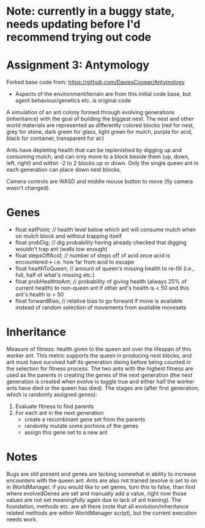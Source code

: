 # Note: currently in a buggy state, needs updating before I'd recommend trying out code

# Assignment 3: Antymology

Forked base code from: https://github.com/DaviesCooper/Antymology
- Aspects of the environment/terrain are from this initial code base, but agent behaviour/genetics etc. is original code

A simulation of an ant colony formed through evolving generations (inheritance) with the goal of building the biggest nest.
The nest and other world materials are represented as differently colored blocks (red for nest, grey for stone, dark green for glass, light green for mulch, purple for acid, black for container, transparent for air)

Ants have depleting health that can be replenished by digging up and consuming mulch, and can only move to a block beside them (up, down, left, right) and within -2 to 2 blocks up or down. Only the single queen ant in each generation can place down nest blocks.

Camera controls are WASD and middle mouse button to move (fly camera wasn't changed).

# Genes
- float eatPoint; // health level below which ant will consume mulch when on mulch block and without trapping itself <br />
- float probDig; // dig probability having already checked that digging wouldn't trap ant (walls low enough) <br />
- float stepsOffAcid; // number of steps off of acid once acid is encountered-> i.e. how far from acid to escape <br />
- float healthToQueen; // amount of queen's missing health to re-fill (i.e., full, half of what's missing etc.) <br />
- float probHealthtoAnt; // probability of giving health (always 25% of current health) to non-queen ant if other ant's health is < 50 and this ant's health is > 50 <br />
- float forwardBias; // relative bias to go forward if move is available instead of random selection of movements from available movesets <br />

# Inheritance
Measure of fitness: health given to the queen ant over the lifespan of this worker ant. This metric supports the queen in producing nest blocks, and ant must have survived half its generation dieing before being counted in the selection for fitness process.
The two ants with the highest fitness are used as the parents in creating the genes of the  next generation (the next generation is created when evolve is toggle true and either half the worker ants have died or the queen has died).
 The stages are (after first generation, which is randomly assigned genes):
   1) Evaluate fitness to find parents
   2) For each ant in the next generation
      - create a recombinant gene set from the parents
      - randomly mutate some portions of the genes
      - assign this gene set to a new ant

# Notes
Bugs are still present and genes are lacking somewhat in ability to increase encounters with the queen ant. Ants are also not trained (evolve is set to on in WorldManager, if you would like to set genes, turn this to false, than find where evolvedGenes are set and manually add a value, right  now those values are not set meaningfully again due to lack of ant training). The foundation, methods etc. are all there (note that all evolution/inheritance related methods are within WorldManager script), but the current execution needs work.
